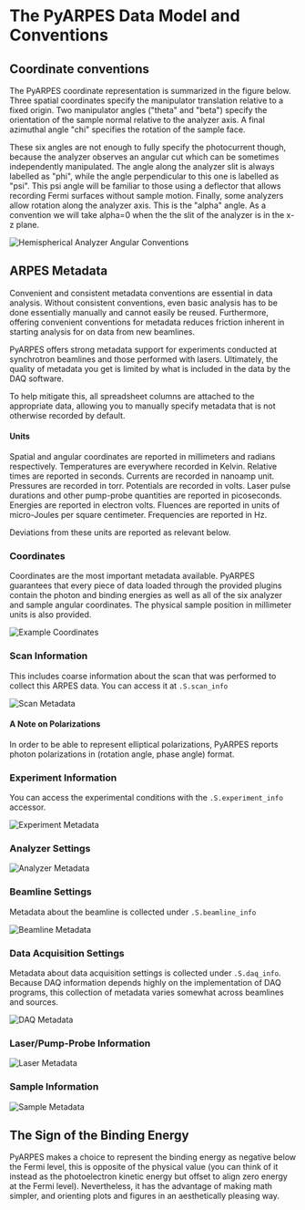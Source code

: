 # The PyARPES Data Model and Conventions

## Coordinate conventions

The PyARPES coordinate representation is summarized in the figure below. 
Three spatial coordinates specify the manipulator translation relative 
to a fixed origin. Two manipulator angles ("theta" and "beta") specify the
orientation of the sample normal relative to the analyzer axis. A final azimuthal 
angle "chi" specifies the rotation of the sample face.

These six angles are not enough to fully specify the photocurrent though,
because the analyzer observes an angular cut which can be sometimes independently
manipulated. The angle along the analyzer slit is always labelled as "phi",
while the angle perpendicular to this one is labelled as "psi". This psi angle 
will be familiar to those using a deflector that allows recording Fermi surfaces
without sample motion. Finally, some analyzers allow rotation
along the analyzer axis. This is the "alpha" angle. As a convention
we will take alpha=0 when the the slit of the analyzer is in the x-z plane.


![Hemispherical Analyzer Angular Conventions](static/angle-conventions.png)

## ARPES Metadata

Convenient and consistent metadata conventions are essential in data analysis. 
Without consistent conventions, even basic analysis has to be done essentially manually 
and cannot easily be reused. Furthermore, offering convenient conventions for 
metadata reduces friction inherent in starting analysis for on data from new beamlines. 

PyARPES offers strong metadata support for experiments conducted at
synchrotron beamlines and those performed with lasers. Ultimately, the 
quality of metadata you get is limited by what is included in the data by the DAQ software.

To help mitigate this, all spreadsheet columns are attached to the appropriate 
data, allowing you to manually specify metadata that is not otherwise
recorded by default. 

#### Units

Spatial and angular coordinates are reported in millimeters and radians respectively.
Temperatures are everywhere recorded in Kelvin. 
Relative times are reported in seconds. Currents are recorded in nanoamp unit.
Pressures are recorded in torr. Potentials are recorded in volts.
Laser pulse durations and other pump-probe quantities are reported in picoseconds.
Energies are reported in electron volts. Fluences are reported in units of micro-Joules per square centimeter. 
Frequencies are reported in Hz.

Deviations from these units are reported as relevant below. 

### Coordinates

Coordinates are the most important metadata available. PyARPES
guarantees that every piece of data loaded through the provided plugins
contain the photon and binding energies as well as all of the six analyzer and 
sample angular coordinates. The physical sample position in millimeter units is also
provided.

![Example Coordinates](static/coords-info.png)

### Scan Information

This includes coarse information about the scan that was performed to collect 
this ARPES data. You can access it at `.S.scan_info`

![Scan Metadata](static/scan-info.png)

#### A Note on Polarizations

In order to be able to represent elliptical polarizations, 
PyARPES reports photon polarizations in 
(rotation angle, phase angle) format.

### Experiment Information

You can access the experimental conditions with the 
`.S.experiment_info` accessor.

![Experiment Metadata](static/experiment-info.png)

### Analyzer Settings

![Analyzer Metadata](static/analyzer-info.png)

### Beamline Settings

Metadata about the beamline is collected under `.S.beamline_info`

![Beamline Metadata](static/beamline-info.png)

### Data Acquisition Settings

Metadata about data acquisition settings is collected under `.S.daq_info`.
Because DAQ information depends highly on the implementation of DAQ programs,
this collection of metadata varies somewhat across beamlines and sources.    

![DAQ Metadata](static/daq-info.png)

### Laser/Pump-Probe Information

![Laser Metadata](static/laser-info.png)


### Sample Information

![Sample Metadata](static/sample-info.png)

## The Sign of the Binding Energy

PyARPES makes a choice to represent the binding energy as negative below the 
Fermi level, this is opposite of the physical value (you can think of it instead
as the photoelectron kinetic energy but offset to align zero energy at the 
Fermi level). Nevertheless, it has the advantage of making math simpler, and 
orienting plots and figures in an aesthetically pleasing way.